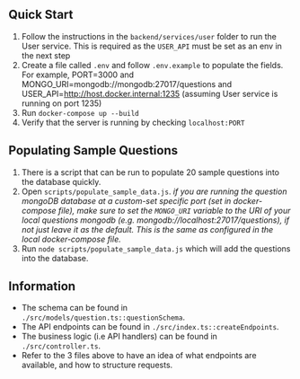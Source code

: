 ## Quick Start

1. Follow the instructions in the `backend/services/user` folder to run the User service. This is required as the `USER_API` must be set as an env in the next step
2. Create a file called `.env` and follow `.env.example` to populate the fields. For example, PORT=3000 and MONGO_URI=mongodb://mongodb:27017/questions and USER_API=http://host.docker.internal:1235 (assuming User service is running on port 1235)
3. Run `docker-compose up --build`
4. Verify that the server is running by checking `localhost:PORT`

## Populating Sample Questions

1. There is a script that can be run to populate 20 sample questions into the database quickly.
2. Open `scripts/populate_sample_data.js`.
   _if you are running the question mongoDB database at a custom-set specific port (set in docker-compose file), make sure to set the `MONGO_URI` variable to the URI of your local questions mongodb (e.g. mongodb://localhost:27017/questions), if not just leave it as the default. This is the same as configured in the local docker-compose file._
3. Run `node scripts/populate_sample_data.js` which will add the questions into the database.

## Information

- The schema can be found in `./src/models/question.ts::questionSchema`.
- The API endpoints can be found in `./src/index.ts::createEndpoints`.
- The business logic (i.e API handlers) can be found in `./src/controller.ts`.
- Refer to the 3 files above to have an idea of what endpoints are available, and how to structure requests.
